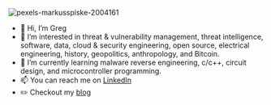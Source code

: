 ![pexels-markusspiske-2004161](https://github.com/user-attachments/assets/8d22576d-730f-4d8c-a41c-54f6c2d07429)

- 👋 Hi, I’m Greg
- 👀 I’m interested in threat & vulnerability management, threat intelligence, software, data, cloud & security engineering, open source, electrical engineering, history, geopolitics, anthropology, and Bitcoin.
- 🌱 I’m currently learning malware reverse engineering, c/c++, circuit design, and microcontroller programming.
- 📫 You can reach me on [LinkedIn](https://www.linkedin.com/in/gwilkinson01/)
- ✏️ Checkout my [blog](https://gwilkinson01.github.io/)

<!---
gwilkinson01/gwilkinson01 is a ✨ special ✨ repository because its `README.md` (this file) appears on your GitHub profile.
You can click the Preview link to take a look at your changes.
--->
